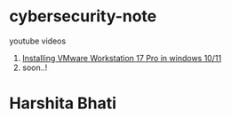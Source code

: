# cybersecurity-note
youtube videos
1. [Installing VMware Workstation 17 Pro in windows 10/11 ](https://youtu.be/v-dVKGmHzE0)
2. soon..!
# Harshita Bhati

